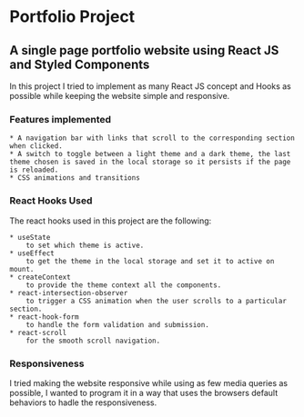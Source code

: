 # Portfolio Project

## A single page portfolio website using React JS and Styled Components

In this project I tried to implement as many React JS concept and Hooks as possible while keeping the website simple and responsive.

### Features implemented

    * A navigation bar with links that scroll to the corresponding section when clicked.
    * A switch to toggle between a light theme and a dark theme, the last theme chosen is saved in the local storage so it persists if the page is reloaded.
    * CSS animations and transitions 

### React Hooks Used

The react hooks used in this project are the following:

    * useState
        to set which theme is active.
    * useEffect
        to get the theme in the local storage and set it to active on mount.
    * createContext
        to provide the theme context all the components.
    * react-intersection-observer
        to trigger a CSS animation when the user scrolls to a particular section.
    * react-hook-form
        to handle the form validation and submission.
    * react-scroll
        for the smooth scroll navigation.

### Responsiveness

I tried making the website responsive while using as few media queries as possible, I wanted to program it in a way that uses the browsers default behaviors to hadle the responsiveness. 
